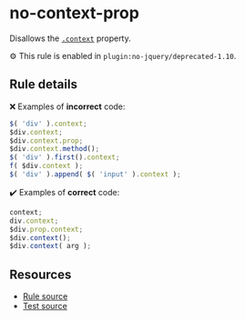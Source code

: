# no-context-prop

Disallows the [`.context`](https://api.jquery.com/context/) property.

⚙️ This rule is enabled in `plugin:no-jquery/deprecated-1.10`.

## Rule details

❌ Examples of **incorrect** code:
```js
$( 'div' ).context;
$div.context;
$div.context.prop;
$div.context.method();
$( 'div' ).first().context;
f( $div.context );
$( 'div' ).append( $( 'input' ).context );
```

✔️ Examples of **correct** code:
```js
context;
div.context;
$div.prop.context;
$div.context();
$div.context( arg );
```

## Resources

* [Rule source](/src/rules/no-context-prop.js)
* [Test source](/src/tests/no-context-prop.js)
